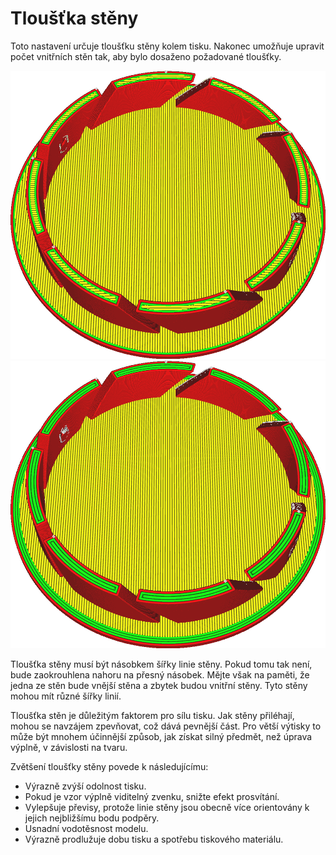 Tloušťka stěny
====
Toto nastavení určuje tloušťku stěny kolem tisku. Nakonec umožňuje upravit počet vnitřních stěn tak, aby bylo dosaženo požadované tloušťky.

![Stěny silné 0,8 mm](../../../articles/images/wall_thickness_0.8.png)
![Stěny silné 1,6 mm](../../../articles/images/wall_thickness_1.6.png)

Tloušťka stěny musí být násobkem šířky linie stěny. Pokud tomu tak není, bude zaokrouhlena nahoru na přesný násobek. Mějte však na paměti, že jedna ze stěn bude vnější stěna a zbytek budou vnitřní stěny. Tyto stěny mohou mít různé šířky linií.

Tloušťka stěn je důležitým faktorem pro sílu tisku. Jak stěny přiléhají, mohou se navzájem zpevňovat, což dává pevnější část. Pro větší výtisky to může být mnohem účinnější způsob, jak získat silný předmět, než úprava výplně, v závislosti na tvaru.

Zvětšení tloušťky stěny povede k následujícímu:
* Výrazně zvýší odolnost tisku.
* Pokud je vzor výplně viditelný zvenku, snižte efekt prosvítání.
* Vylepšuje převisy, protože linie stěny jsou obecně více orientovány k jejich nejbližšímu bodu podpěry.
* Usnadní vodotěsnost modelu.
* Výrazně prodlužuje dobu tisku a spotřebu tiskového materiálu.